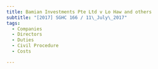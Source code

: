 ```yaml
---
title: Bamian Investments Pte Ltd v Lo Haw and others 
subtitle: "[2017] SGHC 166 / 11\_July\_2017"
tags:
  - Companies
  - Directors
  - Duties
  - Civil Procedure
  - Costs

---
```


